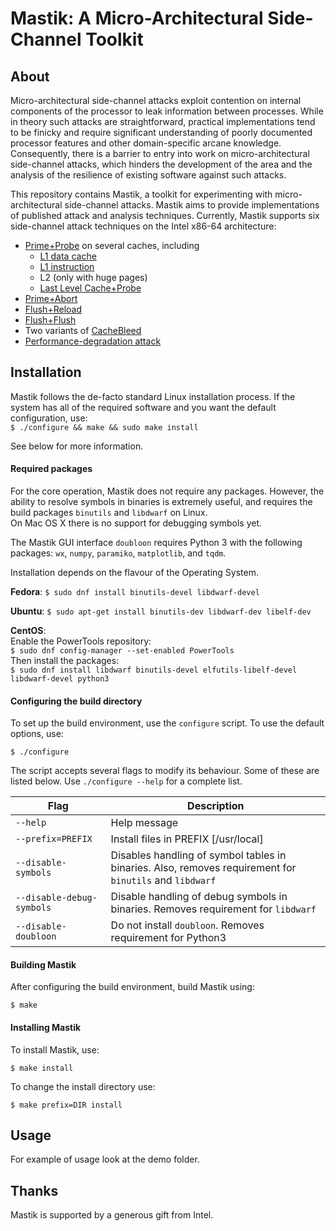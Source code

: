 # Mastik: A Micro-Architectural Side-Channel Toolkit

## About

Micro-architectural side-channel attacks exploit contention on internal components
of the processor to leak information between processes. 
While in theory such attacks are straightforward, 
practical implementations tend to be finicky and 
require significant understanding of poorly documented processor features 
and other domain-specific arcane knowledge. 
Consequently, there is a barrier to entry into work on 
micro-architectural side-channel attacks, 
which hinders the development of the area and the analysis of the 
resilience of existing software against such attacks.

This repository contains Mastik, a toolkit for experimenting with micro-architectural side-channel attacks. Mastik aims to provide implementations of published attack and analysis techniques. 
Currently, Mastik supports six side-channel attack techniques on the Intel x86-64 architecture:

- [Prime+Probe](https://www.cs.tau.ac.il/~tromer/papers/cache-joc-official.pdf) on several caches, including
    - [L1 data cache](https://www.cs.tau.ac.il/~tromer/papers/cache-joc-official.pdf)
    - [L1 instruction](https://www.iacr.org/archive/ches2010/62250105/62250105.pdf)
    - L2 (only with huge pages)
    - [Last Level Cache+Probe](http://palms.ee.princeton.edu/system/files/SP_vfinal.pdf)
- [Prime+Abort](https://www.usenix.org/system/files/conference/usenixsecurity17/sec17-disselkoen.pdf)
- [Flush+Reload](https://www.usenix.org/system/files/conference/usenixsecurity14/sec14-paper-yarom.pdf)
- [Flush+Flush](https://arxiv.org/pdf/1511.04594.pdf)
- Two variants of [CacheBleed](https://trustworthy.systems/publications/nicta_full_text/9535.pdf)
- [Performance-degradation attack](https://trustworthy.systems/publications/nicta_full_text/9427.pdf)



## Installation

Mastik follows the de-facto standard Linux installation process.
If the system has all of the required software and 
you want the default configuration, use:  
`$ ./configure && make && sudo make install`  

See below for more information.

#### Required packages
For the core operation, Mastik does not require any packages.
However, the ability to resolve symbols in binaries is extremely useful,
and requires the build packages `binutils` and `libdwarf` on Linux.  
On Mac OS X there is no support for debugging symbols yet.

The Mastik GUI interface `doubloon`
requires Python 3 with the following packages:
`wx`, `numpy`, `paramiko`, `matplotlib`, and `tqdm`.

Installation depends on the flavour of the Operating System.

**Fedora**:
`$ sudo dnf install binutils-devel libdwarf-devel`  

**Ubuntu**:
`$ sudo apt-get install binutils-dev libdwarf-dev libelf-dev`

**CentOS**:  
Enable the PowerTools repository:  
`$ sudo dnf config-manager --set-enabled PowerTools`  
Then install the packages:  
`$ sudo dnf install libdwarf binutils-devel elfutils-libelf-devel libdwarf-devel python3`


#### Configuring the build directory

To set up the build environment, use the `configure` script.
To use the default options, use:

`$ ./configure`  

The script accepts several flags to modify its behaviour.
Some of these are listed below.
Use `./configure --help` for a complete list.

|Flag|Description|
|----|-----------|
| `--help`          | Help message                         |
| `--prefix=PREFIX` | Install files in PREFIX [/usr/local] |
| `--disable-symbols` | Disables handling of symbol tables in binaries.  Also, removes requirement for `binutils` and `libdwarf` |
| `--disable-debug-symbols` | Disable handling of debug symbols in binaries.  Removes requirement for `libdwarf`                |
| `--disable-doubloon`      | Do not install `doubloon`. Removes requirement for Python3 |


#### Building Mastik

After configuring the build environment, build Mastik using:

`$ make`

#### Installing Mastik
To install Mastik, use:

`$ make install`

To change the install directory use:

`$ make prefix=DIR install`

## Usage

For example of usage look at the demo folder.



## 


## Thanks

Mastik is supported by a generous gift from Intel.

